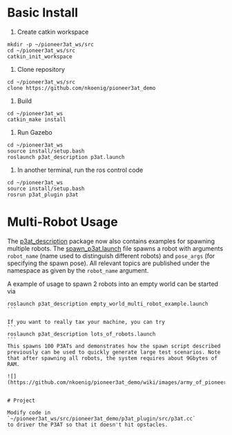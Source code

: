# Basic Install

1. Create catkin workspace

```
mkdir -p ~/pioneer3at_ws/src
cd ~/pioneer3at_ws/src
catkin_init_workspace
```

1. Clone repository

```
cd ~/pioneer3at_ws/src
clone https://github.com/nkoenig/pioneer3at_demo
```

1. Build

```
cd ~/pioneer3at_ws
catkin_make install
```

1. Run Gazebo

```
cd ~/pioneer3at_ws
source install/setup.bash
roslaunch p3at_description p3at.launch
```

1. In another terminal, run the ros control code

```
cd ~/pioneer3at_ws
source install/setup.bash
rosrun p3at_plugin p3at
```

# Multi-Robot Usage

The [p3at_description](p3at_description) package now also contains examples for spawning multiple robots. The [spawn_p3at.launch](p3at_description/launch/spawn_p3at.launch) file spawns a robot with arguments ```robot_name``` (name used to distinguish different robots) and ```pose_args``` (for specifying the spawn pose). All relevant topics are published under the namespace as given by the ```robot_name``` argument. 

A example of usage to spawn 2 robots into an empty world can be started via
````
roslaunch p3at_description empty_world_multi_robot_example.launch
```

If you want to really tax your machine, you can try
```
roslaunch p3at_description lots_of_robots.launch
```
This spawns 100 P3ATs and demonstrates how the spawn script described previously can be used to quickly generate large test scenarios. Note that after spawning all robots, the system requires about 9Gbytes of RAM.

![](https://github.com/nkoenig/pioneer3at_demo/wiki/images/army_of_pioneers.png)


# Project

Modify code in `~/pioneer3at_ws/src/pioneer3at_demo/p3at_plugin/src/p3at.cc`
to driver the P3AT so that it doesn't hit opstacles.
